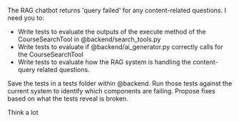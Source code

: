 The RAG chatbot returns 'query failed' for any content-related questions. I need you to:

- Write tests to evaluate the outputs of the execute method of the CourseSearchTool in @backend/search_tools.py
- Write tests to evaluate if @backend/ai_generator.py correctly calls for the CourseSearchTool
- Write tests to evaluate how the RAG system is handling the content-query related questions.

Save the tests in a tests folder within @backend. Run those tests against the current system to identify which components are failing. Propose fixes based on what the tests reveal is broken.

Think a lot